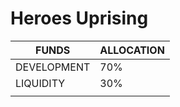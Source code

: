 # Heroes Uprising

| FUNDS       | ALLOCATION |
| ----------- | ---------- |
| DEVELOPMENT | 70%        |
| LIQUIDITY   | 30%        |
|             |            |
